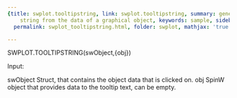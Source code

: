 ```yaml
---
{title: swplot.tooltipstring, link: swplot.tooltipstring, summary: generate tooltip
    string from the data of a graphical object, keywords: sample, sidebar: sw_sidebar,
  permalink: swplot_tooltipstring.html, folder: swplot, mathjax: 'true'}

---
```

 
SWPLOT.TOOLTIPSTRING(swObject,{obj})
 
Input:
 
swObject  Struct, that contains the object data that is clicked on.
obj       SpinW object that provides data to the tooltip text, can be
          empty.
 

